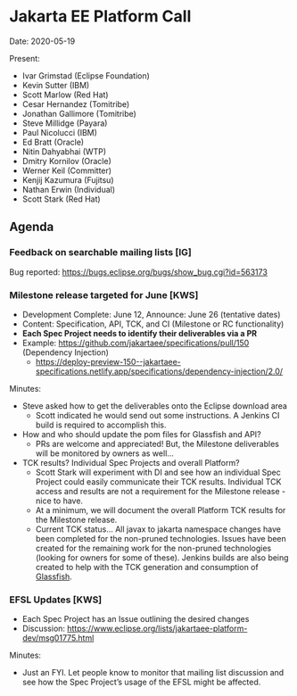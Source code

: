 # Jakarta EE Platform Call

Date: 2020-05-19

Present:

- Ivar Grimstad (Eclipse Foundation)
- Kevin Sutter (IBM)
- Scott Marlow (Red Hat)
- Cesar Hernandez (Tomitribe)
- Jonathan Gallimore (Tomitribe)
- Steve Millidge (Payara)
- Paul Nicolucci (IBM)
- Ed Bratt (Oracle)
- Nitin Dahyabhai (WTP)
- Dmitry Kornilov (Oracle)
- Werner Keil (Committer)
- Kenjij Kazumura (Fujitsu)
- Nathan Erwin (Individual)
- Scott Stark (Red Hat)

## Agenda

### Feedback on searchable mailing lists [IG]

Bug reported: https://bugs.eclipse.org/bugs/show_bug.cgi?id=563173

### Milestone release targeted for June [KWS]

* Development Complete: June 12, Announce: June 26 (tentative dates)
* Content: Specification, API, TCK, and CI (Milestone or RC functionality)
* **Each Spec Project needs to identify their deliverables via a PR** 
* Example:  https://github.com/jakartaee/specifications/pull/150 (Dependency Injection)
  * https://deploy-preview-150--jakartaee-specifications.netlify.app/specifications/dependency-injection/2.0/ 

Minutes:
* Steve asked how to get the deliverables onto the Eclipse download area
  * Scott indicated he would send out some instructions.  A Jenkins CI build is required to accomplish this.
* How and who should update the pom files for Glassfish and API?
  * PRs are welcome and appreciated!  But, the Milestone deliverables will be monitored by owners as well...
* TCK results?  Individual Spec Projects and overall Platform?
  * Scott Stark will experiment with DI and see how an individual Spec Project could easily communicate their TCK results.  Individual TCK access and results are not a requirement for the Milestone release - nice to have.
  * At a minimum, we will document the overall Platform TCK results for the Milestone release.
  * Current TCK status… All javax to jakarta namespace changes have been completed for the non-pruned technologies.  Issues have been created for the remaining work for the non-pruned technologies (looking for owners for some of these).  Jenkins builds are also being created to help with the TCK generation and consumption of [Glassfish](https://ci.eclipse.org/jakartaee-tck/job/build-glassfish/).

### EFSL Updates [KWS]

* Each Spec Project has an Issue outlining the desired changes
* Discussion:  https://www.eclipse.org/lists/jakartaee-platform-dev/msg01775.html 

Minutes:
* Just an FYI.  Let people know to monitor that mailing list discussion and see how the Spec Project’s usage of the EFSL might be affected.
